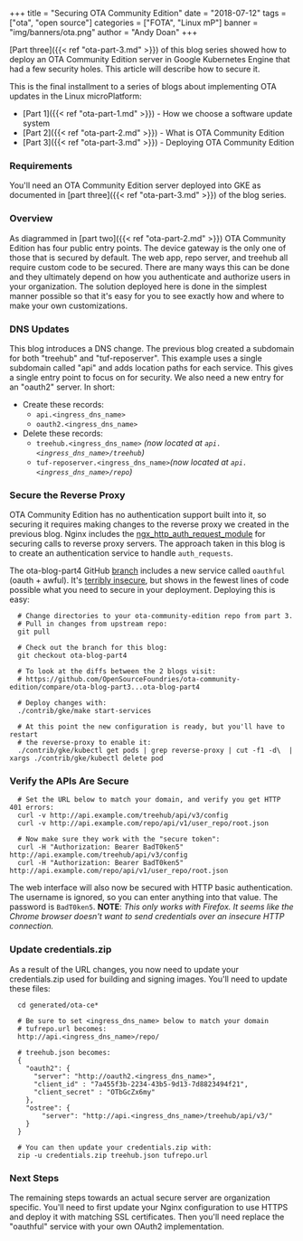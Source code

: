 +++
title = "Securing OTA Community Edition"
date = "2018-07-12"
tags = ["ota", "open source"]
categories = ["FOTA", "Linux mP"]
banner = "img/banners/ota.png"
author = "Andy Doan"
+++

[Part three]({{< ref "ota-part-3.md" >}}) of this blog series showed how to
deploy an OTA Community Edition server in Google Kubernetes Engine that had
a few security holes. This article will describe how to secure it.
<!--more-->

This is the final installment to a series of blogs about implementing OTA
updates in the Linux microPlatform:

* [Part 1]({{< ref "ota-part-1.md" >}}) - How we choose a software update system
* [Part 2]({{< ref "ota-part-2.md" >}}) - What is OTA Community Edition
* [Part 3]({{< ref "ota-part-3.md" >}}) - Deploying OTA Community Edition

### Requirements

You'll need an OTA Community Edition server deployed into GKE as
documented in [part three]({{< ref "ota-part-3.md" >}}) of the blog series.

### Overview

As diagrammed in [part two]({{< ref "ota-part-2.md" >}}) OTA Community
Edition has four public entry points. The device gateway is the only
one of those that is secured by default. The web app, repo server, and
treehub all require custom code to be secured. There are many ways this
can be done and they ultimately depend on how you authenticate and
authorize users in your organization. The solution deployed here is done
in the simplest manner possible so that it's easy for you to see exactly
how and where to make your own customizations.

### DNS Updates
This blog introduces a DNS change. The previous blog created a subdomain
for both "treehub" and "tuf-reposerver". This example uses a single
subdomain called "api" and adds location paths for each service. This
gives a single entry point to focus on for security. We also need a new
entry for an "oauth2" server. In short:

  - Create these records:
    - `api.<ingress_dns_name>`
    - `oauth2.<ingress_dns_name>`
  - Delete these records:
    - `treehub.<ingress_dns_name>` *(now located at `api.<ingress_dns_name>/treehub`)*
    - `tuf-reposerver.<ingress_dns_name>`*(now located at `api.<ingress_dns_name>/repo`)*

### Secure the Reverse Proxy

OTA Community Edition has no authentication support built into it, so
securing it requires making changes to the reverse proxy we created in
the previous blog. Nginx includes the
[ngx_http_auth_request_module](http://nginx.org/en/docs/http/ngx_http_auth_request_module.html)
for securing calls to reverse proxy servers. The approach taken in this
blog is to create an authentication service to handle `auth_requests`.

The ota-blog-part4 GitHub
[branch](https://github.com/OpenSourceFoundries/ota-community-edition/tree/ota-blog-part4)
includes a new service called `oauthful` (oauth + awful). It's
[terribly insecure](https://github.com/OpenSourceFoundries/ota-community-edition/blob/ota-blog-part4/oauthful/app.py),
but shows in the fewest lines of code possible what you need to secure
in your deployment. Deploying this is easy:
~~~
  # Change directories to your ota-community-edition repo from part 3.
  # Pull in changes from upstream repo:
  git pull

  # Check out the branch for this blog:
  git checkout ota-blog-part4

  # To look at the diffs between the 2 blogs visit:
  # https://github.com/OpenSourceFoundries/ota-community-edition/compare/ota-blog-part3...ota-blog-part4

  # Deploy changes with:
  ./contrib/gke/make start-services

  # At this point the new configuration is ready, but you'll have to restart
  # the reverse-proxy to enable it:
  ./contrib/gke/kubectl get pods | grep reverse-proxy | cut -f1 -d\  | xargs ./contrib/gke/kubectl delete pod
~~~

### Verify the APIs Are Secure
~~~
  # Set the URL below to match your domain, and verify you get HTTP 401 errors:
  curl -v http://api.example.com/treehub/api/v3/config
  curl -v http://api.example.com/repo/api/v1/user_repo/root.json

  # Now make sure they work with the "secure token":
  curl -H "Authorization: Bearer BadT0ken5" http://api.example.com/treehub/api/v3/config
  curl -H "Authorization: Bearer BadT0ken5" http://api.example.com/repo/api/v1/user_repo/root.json
~~~

The web interface will also now be secured with HTTP basic authentication.
The username is ignored, so you can enter anything into that value. The
password is `BadT0ken5`.
**NOTE**: *This only works with Firefox. It seems like the Chrome browser
doesn't want to send credentials over an insecure HTTP connection.*

### Update credentials.zip

As a result of the URL changes, you now need to update your credentials.zip
used for building and signing images. You'll need to update these files:
~~~
  cd generated/ota-ce*

  # Be sure to set <ingress_dns_name> below to match your domain
  # tufrepo.url becomes:
  http://api.<ingress_dns_name>/repo/

  # treehub.json becomes:
  {
    "oauth2": {
      "server": "http://oauth2.<ingress_dns_name>",
      "client_id" : "7a455f3b-2234-43b5-9d13-7d8823494f21",
      "client_secret" : "OTbGcZx6my"
    },
    "ostree": {
        "server": "http://api.<ingress_dns_name>/treehub/api/v3/"
    }
  }

  # You can then update your credentials.zip with:
  zip -u credentials.zip treehub.json tufrepo.url
~~~

### Next Steps

The remaining steps towards an actual secure server are organization
specific. You'll need to first update your Nginx configuration to use
HTTPS and deploy it with matching SSL certificates. Then you'll need
replace the "oauthful" service with your own OAuth2 implementation.
